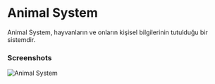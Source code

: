 # Animal System

Animal System, hayvanların ve onların kişisel bilgilerinin tutulduğu bir sistemdir.

### Screenshots
![Animal System](https://github.com/ebrugulec/animal_system/blob/master/vendor/images/animal-system1.jpg)
